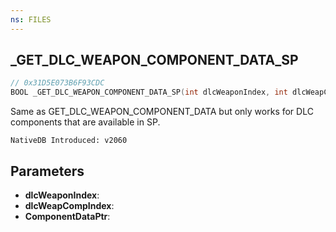 ```yaml
---
ns: FILES
---
```

## _GET_DLC_WEAPON_COMPONENT_DATA_SP

```c
// 0x31D5E073B6F93CDC
BOOL _GET_DLC_WEAPON_COMPONENT_DATA_SP(int dlcWeaponIndex, int dlcWeapCompIndex, int* ComponentDataPtr);
```

Same as GET_DLC_WEAPON_COMPONENT_DATA but only works for DLC components that are available in SP.

```
NativeDB Introduced: v2060
```

## Parameters
* **dlcWeaponIndex**:
* **dlcWeapCompIndex**:
* **ComponentDataPtr**:

